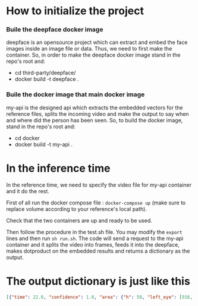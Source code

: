 # How to initialize the project
### Buile the deepface docker image
deepface is an opensource project which can extract and embed the face images inside an image file or data. Thus, we need to first make the container. So, in order to make the deepface docker image stand in the repo's root and:
- cd third-party/deepface/
- docker build -t deepface .

### Buile the docker image that main docker image
my-api is the designed api which extracts the embedded vectors for the reference files, splits the incoming video and make the output to say when and where did the person has been seen. So, to build the docker image, stand in the repo's root and:
- cd docker
- docker build -t my-api .


# In the inference time
In the reference time, we need to specify the video file for my-api container and it do the rest.

First of all run the docker compose file : `docker-compose up` (make sure to replace volume according to your reference's local path).

Check that the two containers are up and ready to be used.

Then follow the procedure in the test.sh file. You may modify the `export` lines and then run `sh run.sh`. The code will send a request to the my-api container and it splits the video into frames, feeds it into the deepface, makes dotproduct on the embedded results and returns a dictionary as the output.


# The output dictionary is just like this
```json
[{"time": 22.0, "confidence": 1.0, "area": {"h": 58, "left_eye": [916, 194], "right_eye": [936, 195], "w": 43, "x": 903, "y": 172}, "dot_product": 83.38889444312156}, ...]
```